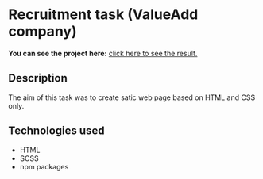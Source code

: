 # Recruitment task (ValueAdd company)

**You can see the project here:** [click here to see the result.](https://kombajn27.github.io/valueadd_task/)

## Description

The aim of this task was to create satic web page based on HTML and CSS only.

## Technologies used

- HTML
- SCSS
- npm packages
